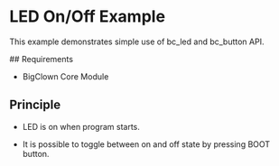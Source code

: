 # LED On/Off Example


This example demonstrates simple use of bc_led and bc_button API.


## Requirements


* BigClown Core Module


## Principle


* LED is on when program starts.

* It is possible to toggle between on and off state by pressing BOOT button.
